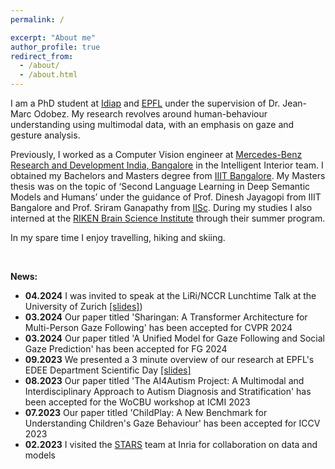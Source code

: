 ```yaml
---
permalink: /

excerpt: "About me"
author_profile: true
redirect_from: 
  - /about/
  - /about.html
---
```


I am a PhD student at [Idiap](https://www.idiap.ch/en) and [EPFL](https://www.epfl.ch/en/) under the supervision of Dr. Jean-Marc Odobez. My research revolves around human-behaviour understanding using multimodal data, with an emphasis on gaze and gesture analysis.

Previously, I worked as a Computer Vision engineer at [Mercedes-Benz Research and Development India, Bangalore](https://www.mbrdi.co.in/) in the Intelligent Interior team. I obtained my Bachelors and Masters degree from [IIIT Bangalore](https://www.iiitb.ac.in/). My Masters thesis was on the topic of ‘Second Language Learning in Deep Semantic Models and Humans’ under the guidance of Prof. Dinesh Jayagopi from IIIT Bangalore and Prof. Sriram Ganapathy from [IISc](https://iisc.ac.in/). During my studies I also interned at the [RIKEN Brain Science Institute](https://cbs.riken.jp/en/) through their summer program.  

In my spare time I enjoy travelling, hiking and skiing.

<br/>

**News:**
* __04.2024__ I was invited to speak at the LiRi/NCCR Lunchtime Talk at the University of Zurich [[slides]](https://docs.google.com/presentation/d/1TXCs4j0S74ftUyqkHpj5yz_LWX3wTQ6Y/edit?usp=sharing&ouid=116028021929448940764&rtpof=true&sd=true))
* __03.2024__ Our paper titled 'Sharingan: A Transformer Architecture for Multi-Person Gaze Following' has been accepted for CVPR 2024
* __03.2024__ Our paper titled 'A Unified Model for Gaze Following and Social Gaze Prediction' has been accepted for FG 2024
* __09.2023__ We presented a 3 minute overview of our research at EPFL's EDEE Department Scientific Day [[slides]](https://docs.google.com/presentation/d/1z2FDS9VBtOI2uCHrxipCIHfBiibSyy_GSD5yyT9PGPM/edit?usp=sharing)
* __08.2023__ Our paper titled 'The AI4Autism Project: A Multimodal and Interdisciplinary Approach to Autism Diagnosis and Stratification' has been accepted for the WoCBU workshop at ICMI 2023
* __07.2023__ Our paper titled 'ChildPlay: A New Benchmark for Understanding Children's Gaze Behaviour' has been accepted for ICCV 2023
* __02.2023__ I visited the [STARS](https://www.inria.fr/en/stars) team at Inria for collaboration on data and models
<!-- * __04.2022__ Our paper titled 'A Modular Multimodal Architecture for Gaze Target Prediction: Application to Privacy-Sensitive Settings' was accepted for the GAZE workshop at CVPR 2022
<!-- * __01.2022__ I successfully passed my candidacy exam at EPFL. Thanks to my jury: Prof. Jean-Marc Odobez, Prof. Alexandre Alahi, Prof. Denis Gilet 

<!-- * 11.2020 Our paper on 'End-to-End Differentiable 6DoF Object Pose Estimation with Local and Global Constraints' was accepted at the DiffCVGP workshop at NeurIPS 2020 -->
<!-- * 07.2020 Our paper on 'Audiovisual Correspondence Learning in Humans And Machines' was accepted at Interspeech 2020 -->
<!-- * 07.2020 I attended the EEML summer school held in virtual Krakow -->
<!-- * 01.2020 I placed in the top 20% of participants for the Kaggle Autonomous Driving challenge for 6DoF car pose estimation -->
<!-- * 12.2019 I presented our work on 'Second Language Transfer Learning in Humans and Machines using Image Supervision' at ASRU 2019 -->
<!-- * 07.2019 I attended the South East Asian Machine Learning Summer School in Greater Jakarta, Indonesia (~15% accepted). __Awarded runner up for best poster presentation.__ -->
